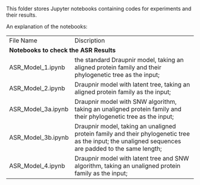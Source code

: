 This folder stores Jupyter notebooks containing codes for experiments and their results.


An explanation of the notebooks:


  <table>
  <tr>
    <td>File Name</td>
    <td>Discription</td>
  </tr>
  <tr>
    <td colspan="2"><b>Notebooks to check the ASR Results</b></td>
  </tr>
  <tr>
    <td>ASR_Model_1.ipynb</td>
    <td> the standard Draupnir model, taking an aligned protein family and their phylogenetic tree as the input; </td>
  </tr>
  <tr>
    <td>ASR_Model_2.ipynb</td>
    <td> Draupnir model with latent tree, taking an aligned protein family as the input;</td>
  </tr>
  <tr>
    <td>ASR_Model_3a.ipynb</td>
    <td> Draupnir model with SNW algorithm, taking an unaligned protein family and their phylogenetic tree as the input;</td>
  </tr>
  <tr>
    <td>ASR_Model_3b.ipynb</td>
    <td> Draupnir model, taking an unaligned protein family and their phylogenetic tree as the input; the unaligned sequences are padded to the same length;</td>
  </tr>
  <tr>
    <td>ASR_Model_4.ipynb</td>
    <td> Draupnir model with latent tree and SNW algorithm, taking an unaligned protein family as the input;</td>
  </tr>
</table>
